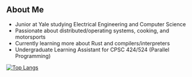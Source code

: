 ## About Me
- Junior at Yale studying Electrical Engineering and Computer Science
- Passionate about distributed/operating systems, cooking, and motorsports
- Currently learning more about Rust and compilers/interpreters
- Undergraduate Learning Assistant for CPSC 424/524 (Parallel Programming)
<!-- - Some projects that I've contributed to: [grpc-gateway](https://github.com/grpc-ecosystem/grpc-gateway), [catppuccin tmux](https://github.com/catppuccin/tmux) -->

<!-- I am always open to connect and am looking for an internship for Summer 2025, so feel free to contact to me at bryan.sebaraj@yale.edu. -->


[![Top Langs](https://github-readme-stats.vercel.app/api/top-langs/?username=sebaraj&layout=compact&theme=dark)](https://github.com/sebaraj/github-readme-stats)  

<!-- [![GitHub Streak](https://streak-stats.demolab.com/?user=sebaraj&theme=dark&starting_year=2024&card_height=80)](https://git.io/streak-stats) --> 
